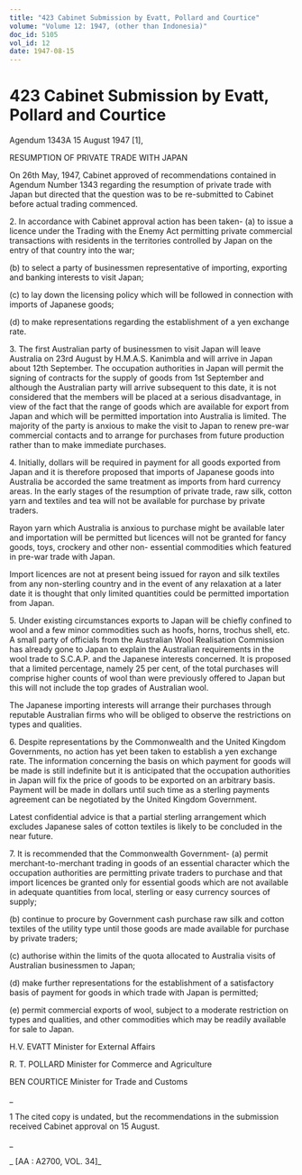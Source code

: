 ```yaml
---
title: "423 Cabinet Submission by Evatt, Pollard and Courtice"
volume: "Volume 12: 1947, (other than Indonesia)"
doc_id: 5105
vol_id: 12
date: 1947-08-15
---
```


# 423 Cabinet Submission by Evatt, Pollard and Courtice

Agendum 1343A 15 August 1947 [1],

RESUMPTION OF PRIVATE TRADE WITH JAPAN

On 26th May, 1947, Cabinet approved of recommendations contained in Agendum Number 1343 regarding the resumption of private trade with Japan but directed that the question was to be re-submitted to Cabinet before actual trading commenced.

2\. In accordance with Cabinet approval action has been taken- (a) to issue a licence under the Trading with the Enemy Act permitting private commercial transactions with residents in the territories controlled by Japan on the entry of that country into the war;

(b) to select a party of businessmen representative of importing, exporting and banking interests to visit Japan;

(c) to lay down the licensing policy which will be followed in connection with imports of Japanese goods;

(d) to make representations regarding the establishment of a yen exchange rate.

3\. The first Australian party of businessmen to visit Japan will leave Australia on 23rd August by H.M.A.S. Kanimbla and will arrive in Japan about 12th September. The occupation authorities in Japan will permit the signing of contracts for the supply of goods from 1st September and although the Australian party will arrive subsequent to this date, it is not considered that the members will be placed at a serious disadvantage, in view of the fact that the range of goods which are available for export from Japan and which will be permitted importation into Australia is limited. The majority of the party is anxious to make the visit to Japan to renew pre-war commercial contacts and to arrange for purchases from future production rather than to make immediate purchases.

4\. Initially, dollars will be required in payment for all goods exported from Japan and it is therefore proposed that imports of Japanese goods into Australia be accorded the same treatment as imports from hard currency areas. In the early stages of the resumption of private trade, raw silk, cotton yarn and textiles and tea will not be available for purchase by private traders.

Rayon yarn which Australia is anxious to purchase might be available later and importation will be permitted but licences will not be granted for fancy goods, toys, crockery and other non- essential commodities which featured in pre-war trade with Japan.

Import licences are not at present being issued for rayon and silk textiles from any non-sterling country and in the event of any relaxation at a later date it is thought that only limited quantities could be permitted importation from Japan.

5\. Under existing circumstances exports to Japan will be chiefly confined to wool and a few minor commodities such as hoofs, horns, trochus shell, etc. A small party of officials from the Australian Wool Realisation Commission has already gone to Japan to explain the Australian requirements in the wool trade to S.C.A.P. and the Japanese interests concerned. It is proposed that a limited percentage, namely 25 per cent, of the total purchases will comprise higher counts of wool than were previously offered to Japan but this will not include the top grades of Australian wool.

The Japanese importing interests will arrange their purchases through reputable Australian firms who will be obliged to observe the restrictions on types and qualities.

6\. Despite representations by the Commonwealth and the United Kingdom Governments, no action has yet been taken to establish a yen exchange rate. The information concerning the basis on which payment for goods will be made is still indefinite but it is anticipated that the occupation authorities in Japan will fix the price of goods to be exported on an arbitrary basis. Payment will be made in dollars until such time as a sterling payments agreement can be negotiated by the United Kingdom Government.

Latest confidential advice is that a partial sterling arrangement which excludes Japanese sales of cotton textiles is likely to be concluded in the near future.

7\. It is recommended that the Commonwealth Government- (a) permit merchant-to-merchant trading in goods of an essential character which the occupation authorities are permitting private traders to purchase and that import licences be granted only for essential goods which are not available in adequate quantities from local, sterling or easy currency sources of supply;

(b) continue to procure by Government cash purchase raw silk and cotton textiles of the utility type until those goods are made available for purchase by private traders;

(c) authorise within the limits of the quota allocated to Australia visits of Australian businessmen to Japan;

(d) make further representations for the establishment of a satisfactory basis of payment for goods in which trade with Japan is permitted;

(e) permit commercial exports of wool, subject to a moderate restriction on types and qualities, and other commodities which may be readily available for sale to Japan.

H.V. EVATT Minister for External Affairs

R. T. POLLARD Minister for Commerce and Agriculture

BEN COURTICE Minister for Trade and Customs

_

1 The cited copy is undated, but the recommendations in the submission received Cabinet approval on 15 August.

_

_ [AA : A2700, VOL. 34]_
